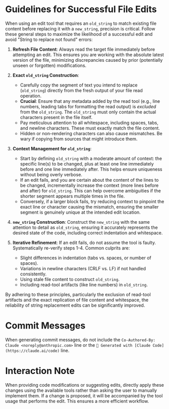# Guidelines for Successful File Edits

When using an edit tool that requires an `old_string` to match existing file content before replacing it with a `new_string`, precision is critical. Follow these general steps to maximize the likelihood of a successful edit and avoid "String to replace not found" errors:

1.  **Refresh File Content**: Always read the target file immediately before attempting an edit. This ensures you are working with the absolute latest version of the file, minimizing discrepancies caused by prior (potentially unseen or forgotten) modifications.

2.  **Exact `old_string` Construction**:
    *   Carefully copy the segment of text you intend to replace (`old_string`) directly from the fresh output of your file read operation.
    *   **Crucial**: Ensure that any metadata added by the read tool (e.g., line numbers, leading tabs for formatting the read output) is *excluded* from the `old_string`. The `old_string` must only contain the actual characters present in the file itself.
    *   Pay meticulous attention to all whitespace, including spaces, tabs, and newline characters. These must exactly match the file content.
    *   Hidden or non-rendering characters can also cause mismatches. Be wary if copying from sources that might introduce them.

3.  **Context Management for `old_string`**:
    *   Start by defining `old_string` with a moderate amount of context: the specific line(s) to be changed, plus at least one line immediately before and one line immediately after. This helps ensure uniqueness without being overly verbose.
    *   If an edit fails, and you are certain about the content of the lines to be changed, incrementally increase the context (more lines before and after) for `old_string`. This can help overcome ambiguities if the shorter segment appears multiple times in the file.
    *   Conversely, if a larger block fails, try reducing context to pinpoint the exact line or character causing the mismatch, ensuring the smaller segment is genuinely unique at the intended edit location.

4.  **`new_string` Construction**: Construct the `new_string` with the same attention to detail as `old_string`, ensuring it accurately represents the desired state of the code, including correct indentation and whitespace.

5.  **Iterative Refinement**: If an edit fails, do not assume the tool is faulty. Systematically re-verify steps 1-4. Common culprits are:
    *   Slight differences in indentation (tabs vs. spaces, or number of spaces).
    *   Variations in newline characters (CRLF vs. LF) if not handled consistently.
    *   Using stale file content to construct `old_string`.
    *   Including read-tool artifacts (like line numbers) in `old_string`.

By adhering to these principles, particularly the exclusion of read-tool artifacts and the exact replication of file content and whitespace, the reliability of string replacement edits can be significantly improved.

# Commit Messages

When generating commit messages, do not include the `Co-Authored-By: Claude <noreply@anthropic.com>` line or the `🤖 Generated with [Claude Code](https://claude.ai/code)` line.

# Interaction Note

When providing code modifications or suggesting edits, directly apply these changes using the available tools rather than asking the user to manually implement them. If a change is proposed, it will be accompanied by the tool usage that performs the edit. This ensures a more efficient workflow.
